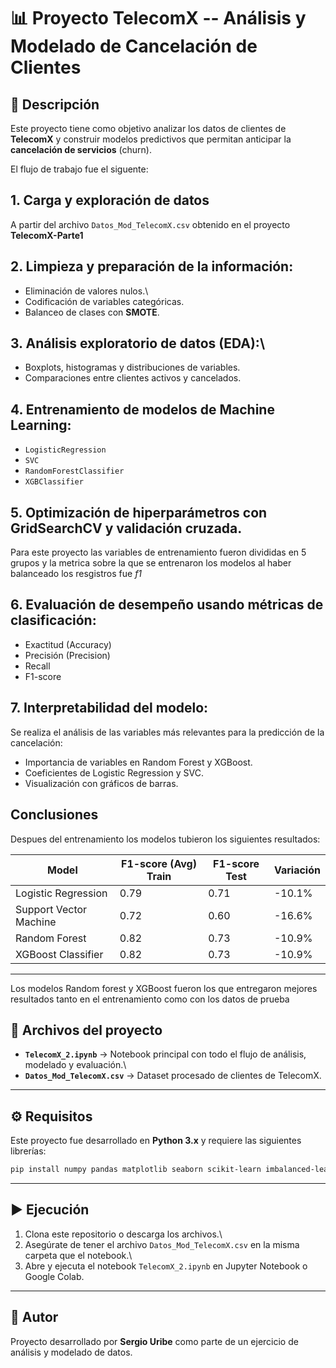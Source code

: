# 📊 Proyecto TelecomX -- Análisis y Modelado de Cancelación de Clientes

## 📌 Descripción

Este proyecto tiene como objetivo analizar los datos de clientes de
**TelecomX** y construir modelos predictivos que permitan anticipar la
**cancelación de servicios** (churn).

El flujo de trabajo fue el siguente:

## 1. **Carga y exploración de datos**
A partir del archivo `Datos_Mod_TelecomX.csv` obtenido en el proyecto **TelecomX-Parte1**
## 2. **Limpieza y preparación** de la información:
- Eliminación de valores nulos.\
- Codificación de variables categóricas.
- Balanceo de clases con **SMOTE**.
## 3. **Análisis exploratorio de datos (EDA):**\
- Boxplots, histogramas y distribuciones de variables.
- Comparaciones entre clientes activos y cancelados.
## 4. **Entrenamiento de modelos de Machine Learning:**
- `LogisticRegression`
- `SVC`
- `RandomForestClassifier`
- `XGBClassifier`
## 5. **Optimización de hiperparámetros** con **GridSearchCV** y **validación cruzada**.
Para este proyecto las variables de entrenamiento fueron divididas en 5 grupos y la 
metrica sobre la que se entrenaron los modelos al haber balanceado  los resgistros fue
*f1*
## 6. **Evaluación de desempeño** usando métricas de clasificación:
- Exactitud (Accuracy)
- Precisión (Precision)
- Recall
- F1-score
## 7. **Interpretabilidad del modelo:**
Se realiza el análisis de las variables más relevantes para la predicción de la cancelación:
- Importancia de variables en Random Forest y XGBoost.
- Coeficientes de Logistic Regression y SVC.
- Visualización con gráficos de barras.
## **Conclusiones**
Despues del entrenamiento los modelos tubieron los siguientes resultados: 

| Model	                  | F1-score (Avg) Train | F1-score Test | Variación |
|-------------------------|----------------------|---------------|-----------|
| Logistic Regression     | 0.79                 | 0.71	         | -10.1%    |
| Support Vector Machine  | 0.72 	             | 0.60          | -16.6%    |
| Random Forest	          | 0.82                 | 0.73          | -10.9%   |
| XGBoost Classifier      | 0.82 	             | 0.73          | -10.9%   | 
------------------------------------------------------------------------
Los modelos Random forest y XGBoost fueron los que entregaron mejores resultados tanto en el 
entrenamiento como con los datos de prueba 
## 📂 Archivos del proyecto

-   **`TelecomX_2.ipynb`** → Notebook principal con todo el flujo de
    análisis, modelado y evaluación.\
-   **`Datos_Mod_TelecomX.csv`** → Dataset procesado de clientes de
    TelecomX.

------------------------------------------------------------------------

## ⚙️ Requisitos

Este proyecto fue desarrollado en **Python 3.x** y requiere las
siguientes librerías:

``` bash
pip install numpy pandas matplotlib seaborn scikit-learn imbalanced-learn xgboost
```

------------------------------------------------------------------------

## ▶️ Ejecución

1.  Clona este repositorio o descarga los archivos.\
2.  Asegúrate de tener el archivo `Datos_Mod_TelecomX.csv` en la misma
    carpeta que el notebook.\
3.  Abre y ejecuta el notebook `TelecomX_2.ipynb` en Jupyter Notebook o
    Google Colab.

------------------------------------------------------------------------

## 🙌 Autor

Proyecto desarrollado por **Sergio Uribe** como parte de un ejercicio de
análisis y modelado de datos.
